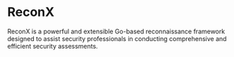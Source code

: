 # ReconX
ReconX is a powerful and extensible Go-based reconnaissance framework designed to assist security professionals in conducting comprehensive and efficient security assessments.

